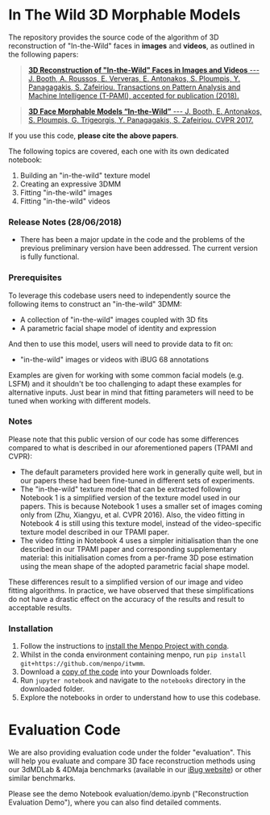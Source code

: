# In The Wild 3D Morphable Models

The repository provides the source code of the algorithm of 3D reconstruction of "In-the-Wild" faces in **images** and **videos**, as outlined in the following papers:

> [**3D Reconstruction of "In-the-Wild" Faces in Images and Videos** ---
> J. Booth, A. Roussos, E. Ververas, E. Antonakos, S. Ploumpis, Y. 
Panagagakis, S. Zafeiriou. 
> Transactions on Pattern Analysis and Machine Intelligence (T-PAMI), accepted for publication (2018).](https://doi.org/10.1109/TPAMI.2018.2832138)

> [**3D Face Morphable Models “In-the-Wild”** --- J. Booth, E. Antonakos, S. 
Ploumpis, G. Trigeorgis, Y. Panagagakis, S. Zafeiriou.
CVPR 2017.](https://ibug.doc.ic.ac.uk/media/uploads/documents/booth2017itw3dmm.pdf)

If you use this code, **please cite the above papers**.

The following topics are covered, each one with its own dedicated notebook:

1. Building an "in-the-wild" texture model
2. Creating an expressive 3DMM
3. Fitting "in-the-wild" images
4. Fitting "in-the-wild" videos

### Release Notes (28/06/2018)

- There has been a major update in the code and the problems of the previous preliminary version have been addressed. The current version is fully functional.

### Prerequisites

To leverage this codebase users need to independently source the 
following items to construct an "in-the-wild" 3DMM:

- A collection of "in-the-wild" images coupled with 3D fits
- A parametric facial shape model of identity and expression

And then to use this model, users will need to provide data to fit on:

- "in-the-wild" images or videos with iBUG 68 annotations

Examples are given for working with some common facial models (e.g. LSFM) and 
it shouldn't be too challenging to adapt these examples for alternative inputs.
Just bear in mind that fitting parameters will need to be tuned when working 
with different models.

### Notes 

Please note that this public version of our code has some differences compared to what is described in our aforementioned papers (TPAMI and CVPR):

- The default parameters provided here work in generally quite well, but in our papers these had been fine-tuned in different sets of experiments. 
- The "in-the-wild" texture model that can be extracted following Notebook 1 is a simplified version of the texture model used in our papers. This is because Notebook 1 uses a smaller set of images coming only from (Zhu, Xiangyu, et al. CVPR 2016). Also, the video fitting in Notebook 4 is still using this texture model, instead of the video-specific texture model described in our TPAMI paper. 
- The video fitting in Notebook 4 uses a simpler initialisation than the one described in our TPAMI paper and corresponding supplementary material: this initialisation comes from a per-frame 3D pose estimation using the mean shape of the adopted parametric facial shape model.

These differences result to a simplified version of our image and video fitting algorithms. In practice, we have observed that these simplifications do not have a drastic effect on the accuracy of the results and result to acceptable results. 

### Installation

1. Follow the instructions to [install the Menpo Project with conda](http://www.menpo.org/installation/conda.html).
2. Whilst in the conda environment containing menpo, run `pip install git+https://github.com/menpo/itwmm`.
3. Download a [copy of the code](https://github.com/menpo/itwmm/archive/master.zip) into your Downloads folder.
4. Run `jupyter notebook` and navigate to the `notebooks` directory in the 
downloaded folder.
5. Explore the notebooks in order to understand how to use this codebase.


# Evaluation Code 

We are also providing evaluation code under the folder "evaluation". This will help you evaluate and compare 3D face reconstruction methods using our 3dMDLab & 4DMaja benchmarks (available in our [iBug website](https://ibug.doc.ic.ac.uk/resources/itwmm/)) or other similar benchmarks. 

Please see the demo Notebook evaluation/demo.ipynb ("Reconstruction Evaluation Demo"), where you can also find detailed comments.

